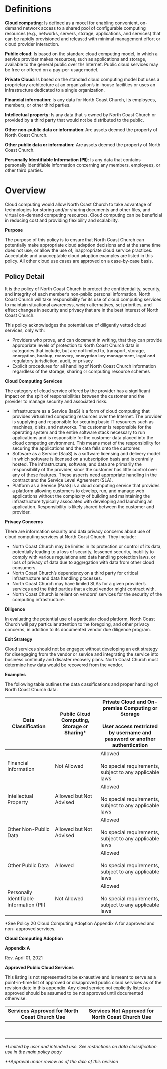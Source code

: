 # **Definitions**

**Cloud computing**: Is defined as a model for enabling convenient, on-demand network access to a shared pool of configurable computing resources (e.g., networks, servers, storage, applications, and services) that can be rapidly provisioned and released with minimal management effort or cloud provider interaction.

**Public cloud**: Is based on the standard cloud computing model, in which a service provider makes resources, such as applications and storage, available to the general public over the Internet. Public cloud services may be free or offered on a pay-per-usage model.

**Private Cloud**: Is based on the standard cloud computing model but uses a proprietary architecture at an organization’s in-house facilities or uses an infrastructure dedicated to a single organization.

**Financial information**: Is any data for North Coast Church, its employees, members, or other third parties.

**Intellectual property**: Is any data that is owned by North Coast Church or provided by a third party that would not be distributed to the public.

**Other non-public data or information**: Are assets deemed the property of North Coast Church.

**Other public data or information:** Are assets deemed the property of North Coast Church.

**Personally Identifiable Information (PII)**: Is any data that contains personally identifiable information concerning any members, employees, or other third parties.

# **Overview**

Cloud computing would allow North Coast Church to take advantage of technologies for storing and/or sharing documents and other files, and virtual on-demand computing resources. Cloud computing can be beneficial in reducing cost and providing flexibility and scalability.

**Purpose**

The purpose of this policy is to ensure that North Coast Church can potentially make appropriate cloud adoption decisions and at the same time does not use, or allow the use of, inappropriate cloud service practices. Acceptable and unacceptable cloud adoption examples are listed in this policy. All other cloud use cases are approved on a case-by-case basis.

## **Policy Detail**

It is the policy of North Coast Church to protect the confidentiality, security, and integrity of each member’s non-public personal information. North Coast Church will take responsibility for its use of cloud computing services to maintain situational awareness, weigh alternatives, set priorities, and effect changes in security and privacy that are in the best interest of North Coast Church.

This policy acknowledges the potential use of diligently vetted cloud services, only with:

- Providers who prove, and can document in writing, that they can provide appropriate levels of protection to North Coast Church data in categories that include, but are not limited to, transport, storage, encryption, backup, recovery, encryption key management, legal and regulatory jurisdiction, audit, or privacy
- Explicit procedures for all handling of North Coast Church information regardless of the storage, sharing or computing resource schemes

**Cloud Computing Services**

The category of cloud service offered by the provider has a significant impact on the split of responsibilities between the customer and the provider to manage security and associated risks.

- Infrastructure as a Service (IaaS) is a form of cloud computing that provides virtualized computing resources over the Internet. The provider is supplying and responsible for securing basic IT resources such as machines, disks, and networks. The customer is responsible for the operating system and the entire software stack necessary to run applications and is responsible for the customer data placed into the cloud computing environment. This means most of the responsibility for securing the applications and the data falls onto the customer.
- Software as a Service (SaaS) is a software licensing and delivery model in which software is licensed on a subscription basis and is centrally hosted. The infrastructure, software, and data are primarily the responsibility of the provider, since the customer has little control over any of these features. These aspects need appropriate handling in the contract and the Service Level Agreement (SLA).
- Platform as a Service (PaaS) is a cloud computing service that provides a platform allowing customers to develop, run, and manage web applications without the complexity of building and maintaining the infrastructure typically associated with developing and launching an application. Responsibility is likely shared between the customer and provider.

**Privacy Concerns**

There are information security and data privacy concerns about use of cloud computing services at North Coast Church. They include:

- North Coast Church may be limited in its protection or control of its data, potentially leading to a loss of security, lessened security, inability to comply with various regulations and data handling protection laws, or loss of privacy of data due to aggregation with data from other cloud consumers.
- North Coast Church’s dependency on a third party for critical infrastructure and data handling processes.
- North Coast Church may have limited SLAs for a given provider’s services and the third parties that a cloud vendor might contract with.
- North Coast Church is reliant on vendors’ services for the security of the computing infrastructure.

**Diligence**

In evaluating the potential use of a particular cloud platform, North Coast Church will pay particular attention to the foregoing, and other privacy concerns, in addition to its documented vendor due diligence program.

**Exit Strategy**

Cloud services should not be engaged without developing an exit strategy for disengaging from the vendor or service and integrating the service into business continuity and disaster recovery plans. North Coast Church must determine how data would be recovered from the vendor.

**Examples**

The following table outlines the data classifications and proper handling of North Coast Church data.

| **Data Classification** | **Public Cloud Computing, Storage or Sharing\*** | **Private Cloud and On-premise Computing or Storage**<br><br>**User access restricted by username and password or another authentication** |
| --- | --- | --- |
| Financial Information | Not Allowed | Allowed<br><br>No special requirements, subject to any applicable laws |
| Intellectual Property | Allowed but Not Advised | Allowed<br><br>No special requirements, subject to any applicable laws |
| Other Non-Public Data | Allowed but Not Advised | Allowed<br><br>No special requirements, subject to any applicable laws |
| Other Public Data | Allowed | Allowed<br><br>No special requirements, subject to any applicable laws |
| Personally Identifiable Information (PII) | Not Allowed | Allowed<br><br>No special requirements, subject to any applicable laws |

\*See Policy 20 Cloud Computing Adoption Appendix A for approved and non- approved services.

**Cloud Computing Adoption**

**Appendix A**

Rev. April 01, 2021

**Approved Public Cloud Services**

This listing is not represented to be exhaustive and is meant to serve as a point-in-time list of approved or disapproved public cloud services as of the revision date in this appendix. Any cloud service not explicitly listed as approved should be assumed to be not approved until documented otherwise.

| **Services Approved for North Coast Church Use** | **Services Not Approved for North Coast Church Use** |
| --- | --- |
|     |     |
|     |     |
|     |     |
|     |     |
|     |     |
|     |     |
|     |     |
|     |     |
|     |     |

_\*Limited by user and intended use. See restrictions on data classification use in the main policy body_

_\*\*Approval under review as of the date of this revision_